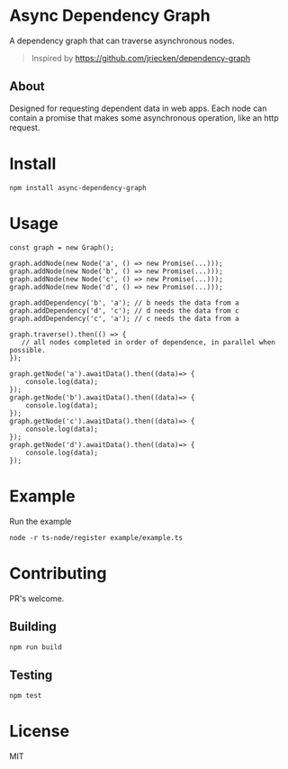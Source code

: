 # Async Dependency Graph

A dependency graph that can traverse asynchronous nodes.

> Inspired by https://github.com/jriecken/dependency-graph

## About

Designed for requesting dependent data in web apps. Each node can contain a promise that makes some asynchronous operation, like an http request.

# Install

```
npm install async-dependency-graph 
```

# Usage

```
const graph = new Graph();

graph.addNode(new Node('a', () => new Promise(...)));
graph.addNode(new Node('b', () => new Promise(...)));
graph.addNode(new Node('c', () => new Promise(...)));
graph.addNode(new Node('d', () => new Promise(...)));

graph.addDependency('b', 'a'); // b needs the data from a
graph.addDependency('d', 'c'); // d needs the data from c
graph.addDependency('c', 'a'); // c needs the data from a

graph.traverse().then(() => {
   // all nodes completed in order of dependence, in parallel when possible.
});

graph.getNode('a').awaitData().then((data)=> {
    console.log(data);
});
graph.getNode('b').awaitData().then((data)=> {
    console.log(data);
});
graph.getNode('c').awaitData().then((data)=> {
    console.log(data);
});
graph.getNode('d').awaitData().then((data)=> {
    console.log(data);
});
```
# Example 

Run the example
```
node -r ts-node/register example/example.ts
```

# Contributing

PR's welcome.

## Building

```
npm run build
```

## Testing

```
npm test
```

# License

MIT
